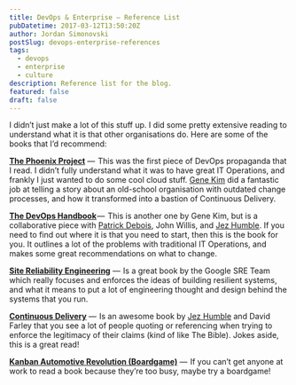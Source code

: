 ```yaml
---
title: DevOps & Enterprise — Reference List
pubDatetime: 2017-03-12T13:50:20Z
author: Jordan Simonovski
postSlug: devops-enterprise-references
tags:
  - devops
  - enterprise
  - culture
description: Reference list for the blog.
featured: false
draft: false
---
```


I didn’t just make a lot of this stuff up. I did some pretty extensive reading to understand what it is that other organisations do. Here are some of the books that I’d recommend:

[**The Phoenix Project**](https://www.amazon.com/Phoenix-Project-DevOps-Helping-Business/dp/0988262592) —  This was the first piece of DevOps propaganda that I read. I didn’t fully understand what it was to have great IT Operations, and frankly I just wanted to do some cool cloud stuff. [Gene Kim](https://medium.com/@RealGeneKim) did a fantastic job at telling a story about an old-school organisation with outdated change processes, and how it transformed into a bastion of Continuous Delivery.

[**The DevOps Handbook**](https://www.amazon.com/DevOps-Handbook-World-Class-Reliability-Organizations/dp/1942788002/ref=pd_sbs_14_t_0?_encoding=UTF8&psc=1&refRID=JE4VAD9K20X7BK1GFGD6) —  This is another one by Gene Kim, but is a collaborative piece with [Patrick Debois](https://medium.com/@PatrickDeboisSTH), John Willis, and [Jez Humble](https://medium.com/@jezhumble). If you need to find out where it is that you need to start, then this is the book for you. It outlines a lot of the problems with traditional IT Operations, and makes some great recommendations on what to change.

[**Site Reliability Engineering**](https://landing.google.com/sre/book.html) —  Is a great book by the Google SRE Team which really focuses and enforces the ideas of building resilient systems, and what it means to put a lot of engineering thought and design behind the systems that you run.

[**Continuous Delivery**](https://www.amazon.com/Continuous-Delivery-Deployment-Automation-Addison-Wesley/dp/0321601912)  —  Is an awesome book by [Jez Humble](https://medium.com/@jezhumble) and David Farley that you see a lot of people quoting or referencing when trying to enforce the legitimacy of their claims (kind of like The Bible). Jokes aside, this is a great read!

[**Kanban Automotive Revolution (Boardgame)**](https://www.amazon.com/Stronghold-Games-2010SG-Automotive-Revolution/dp/B00OMXW2MU/ref=sr_1_cc_1?s=aps&ie=UTF8&qid=1489308824&sr=1-1-catcorr&keywords=kanban+the+board+game) —  If you can’t get anyone at work to read a book because they’re too busy, maybe try a boardgame!

